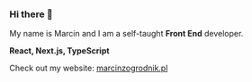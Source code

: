 ### Hi there 👋

My name is Marcin and I am a self-taught **Front End** developer.

**React, Next.js, TypeScript**

Check out my website: [marcinzogrodnik.pl](https://marcinzogrodnik.pl)
